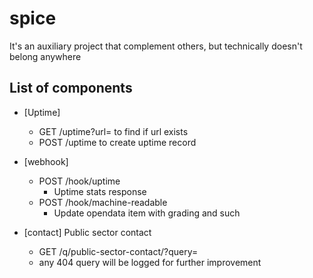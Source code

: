 # spice

It's an auxiliary project that complement others, but technically doesn't belong anywhere

## List of components
* [Uptime]
    * GET /uptime?url=          to find if url exists
    * POST /uptime              to create uptime record

* [webhook]
    * POST /hook/uptime
        - Uptime stats response
    * POST /hook/machine-readable
        - Update opendata item with grading and such

* [contact] Public sector contact
    * GET /q/public-sector-contact/?query=<deptName>
    * any 404 query will be logged for further improvement
